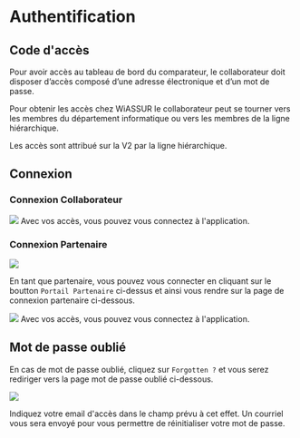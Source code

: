 # Authentification

## Code d'accès

Pour avoir accès au tableau de bord du comparateur, le collaborateur doit disposer d’accès composé d’une adresse électronique et d’un mot de passe. 

Pour obtenir les accès chez WiASSUR le collaborateur peut se tourner vers les membres du département informatique ou vers les membres de la ligne hiérarchique. 

Les accès sont attribué sur la V2 par la ligne hiérarchique.

## Connexion
### Connexion Collaborateur
<img src="/connexion.png" />
Avec vos accès, vous pouvez vous connectez à l'application.

### Connexion Partenaire
<img src="/connexionIndication.png" />

En tant que partenaire, vous pouvez vous connecter en cliquant sur le boutton `Portail Partenaire` ci-dessus et ainsi vous rendre sur la page de connexion partenaire ci-dessous.

<img src="/connexionPartner.png" />
Avec vos accès, vous pouvez vous connectez à l'application.

## Mot de passe oublié
En cas de mot de passe oublié, cliquez sur `Forgotten ?` et vous serez rediriger vers la page mot de passe oublié ci-dessous.

<img src="/forgotten.png" />

Indiquez votre email d'accès dans le champ prévu à cet effet. Un courriel vous sera envoyé pour vous permettre de réinitialiser votre mot de passe.